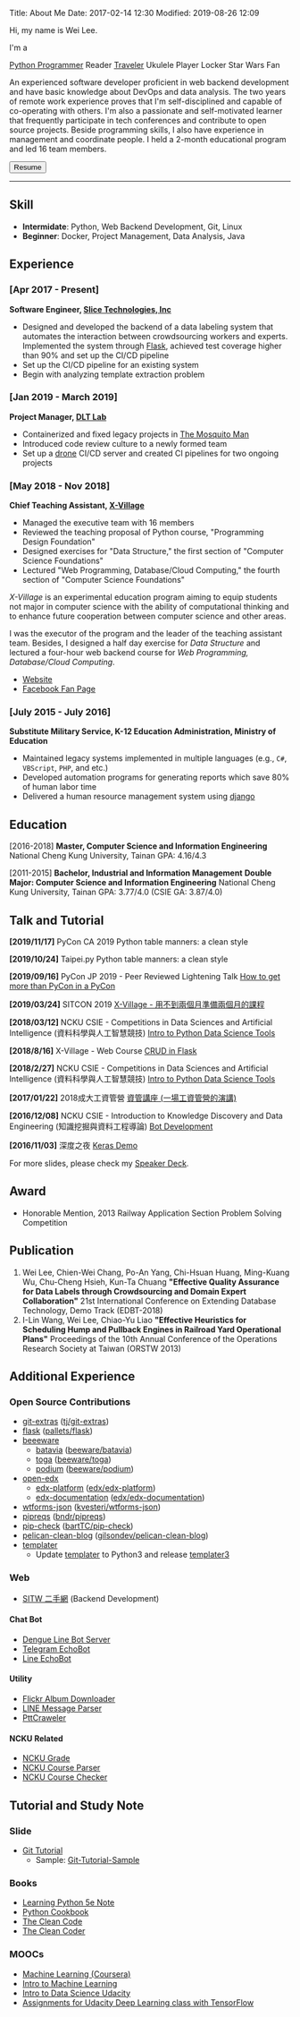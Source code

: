 Title: About Me
Date: 2017-02-14 12:30
Modified: 2019-08-26 12:09

<script src="{static}/static/fontawesome-free-5.11.2-web/js/all.js"></script>

Hi, my name is Wei Lee.

I'm a

[<i class="fab fa-lg fa-python"></i> Python Programmer](https://lee-w.github.io/pycon-note/)
<i class="fas fa-lg fa-book"></i> Reader
[<i class="fas fa-lg fa-camera"></i> Traveler](https://lee-w.github.io/travlog/)
<i class="fas fa-lg fa-music"></i> Ukulele Player
<i class="fas fa-lg fa-lock"></i> Locker
<i class="fab fa-lg fa-rebel"></i> Star Wars Fan

An experienced software developer proficient in web backend development and have basic knowledge about DevOps and data analysis. The two years of remote work experience proves that I'm self-disciplined and capable of co-operating with others. I'm also a passionate and self-motivated learner that frequently participate in tech conferences and contribute to open source projects.
Beside programming skills, I also have experience in management and coordinate people. I held a 2-month educational program and led 16 team members.

<a href="{static}/static/resume.pdf"><button type="button" class="btn btn-default">Resume</button></a>

-----

## Skill

* **Intermidate**: Python, Web Backend Development, Git, Linux  
* **Beginner**: Docker, Project Management, Data Analysis, Java

## Experience

### [Apr 2017 - Present]

**Software Engineer, [Slice Technologies, Inc](https://www.slice.com/about)**

* Designed and developed the backend of a data labeling system that automates the interaction between crowdsourcing workers and experts. Implemented the system through [Flask](http://flask.pocco.org), achieved test coverage higher than 90% and set up the CI/CD pipeline
* Set up the CI/CD pipeline for an existing system
* Begin with analyzing template extraction problem

### [Jan 2019 - March 2019]

**Project Manager, [DLT Lab](https://dlt.csie.ncku.edu.tw)**

* Containerized and fixed legacy projects in [The Mosquito Man](https://github.com/the-mosquito-man)
* Introduced code review culture to a newly formed team
* Set up a [drone](https://github.com/drone/drone) CI/CD server and created CI pipelines for two ongoing projects

### [May 2018 - Nov 2018]

**Chief Teaching Assistant, [X-Village](https://www.facebook.com/X-Village-423736361424301/?ref=br_rs)**

* Managed the executive team with 16 members
* Reviewed the teaching proposal of Python course, "Programming Design Foundation"
* Designed exercises for "Data Structure," the first section of "Computer Science Foundations"
* Lectured "Web Programming, Database/Cloud Computing," the fourth section of "Computer Science Foundations"

*X-Village* is an experimental education program aiming to equip students not major in computer science with the ability of computational thinking and to enhance future cooperation between computer science and other areas.

I was the executor of the program and the leader of the teaching assistant team. Besides, I designed a half day exercise for *Data Structure* and lectured a four-hour web backend course for *Web Programming, Database/Cloud Computing*.

* [Website](https://sites.google.com/view/x-village/home?authuser=0)
* [Facebook Fan Page](https://www.facebook.com/X-Village-423736361424301/)

### [July 2015 - July 2016]

**Substitute Military Service, K-12 Education Administration, Ministry of Education**

* Maintained legacy systems implemented in multiple languages (e.g., `C#`, `VBScript`, `PHP`, and etc.)
* Developed automation programs for generating reports which save 80% of human labor time
* Delivered a human resource management system using [django](https://www.djangoproject.com)

## Education

[2016-2018]
**Master, Computer Science and Information Engineering**
National Cheng Kung University, Tainan
GPA: 4.16/4.3

[2011-2015]
**Bachelor, Industrial and Information Management**
**Double Major: Computer Science and Information Engineering**
National Cheng Kung University, Tainan
GPA: 3.77/4.0 (CSIE GA: 3.87/4.0)

## Talk and Tutorial

**[2019/11/17]**
PyCon CA 2019
Python table manners: a clean style

**[2019/10/24]**
Taipei.py
Python table manners: a clean style

**[2019/09/16]**
PyCon JP 2019 - Peer Reviewed Lightening Talk
[How to get more than PyCon in a PyCon](https://docs.google.com/presentation/d/1buthYkXvgjbrvb3CT9eXUKklRZOTPc4aN3RgH1PZayk/edit#slide=id.g5cf8cd871b_0_9)

**[2019/03/24]**
SITCON 2019
[X-Village - 用不到兩個月準備兩個月的課程](https://speakerdeck.com/leew/x-village-yong-bu-dao-liang-ge-yue-zhun-bei-liang-ge-yue-de-ke-cheng)

**[2018/03/12]**
NCKU CSIE - Competitions in Data Sciences and Artificial Intelligence (資料科學與人工智慧競技)
[Intro to Python Data Science Tools](https://github.com/Lee-W/Intro_to_Python_Data_Science_Tools/tree/v.20190312)

**[2018/8/16]**
X-Village - Web Course
[CRUD in Flask](https://speakerdeck.com/leew/x-village-crud-in-flask-1)

**[2018/2/27]**
NCKU CSIE - Competitions in Data Sciences and Artificial Intelligence (資料科學與人工智慧競技)
[Intro to Python Data Science Tools](https://github.com/Lee-W/Intro_to_Python_Data_Science_Tools/tree/v.20180227)

**[2017/01/22]**
2018成大工資管營
[資管講座 (一場工資管營的演講)](https://speakerdeck.com/leew/chang-gong-zi-guan-de-yan-jiang)

**[2016/12/08]**
NCKU CSIE - Introduction to Knowledge Discovery and Data Engineering (知識挖掘與資料工程導論)
[Bot Development](https://hackmd.io/p/HkW8LjRfl)

**[2016/11/03]**
深度之夜
[Keras Demo](https://github.com/Lee-W/Keras-Mnist-Example)

For more slides, please check my [Speaker Deck](https://speakerdeck.com/leew/x-village-crud-in-flask).

## Award

* Honorable Mention, 2013 Railway Application Section Problem Solving Competition

## Publication

1. Wei Lee, Chien-Wei Chang, Po-An Yang, Chi-Hsuan Huang, Ming-Kuang Wu, Chu-Cheng Hsieh, Kun-Ta Chuang **"Effective Quality Assurance for Data Labels through Crowdsourcing and Domain Expert Collaboration"** 21st International Conference on Extending Database Technology, Demo Track (EDBT-2018)
2. I-Lin Wang, Wei Lee,  Chiao-Yu Liao **"Effective Heuristics for Scheduling Hump and Pullback Engines in Railroad Yard Operational Plans"** Proceedings of the 10th Annual Conference of the Operations Research Society at Taiwan (ORSTW 2013)

## Additional Experience

### Open Source Contributions

* [git-extras](https://github.com/Lee-W/git-extras) ([tj/git-extras](https://github.com/tj/git-extras))
* [flask](https://github.com/Lee-W/flask) ([pallets/flask](https://github.com/pallets/flask))
* [beeeware](https://beeware.org)
    * [batavia](https://github.com/Lee-W/batavia) ([beeware/batavia](https://github.com/beeware/batavia))
    * [toga](https://github.com/Lee-W/toga/tree/check-caps-lock-typo) ([beeware/toga](https://github.com/beeware/toga))
    * [podium](https://github.com/Lee-W/podium) ([beeware/podium](https://github.com/beeware/podium))
* [open-edx](https://github.com/edx)
    * [edx-platform](https://github.com/Lee-W/edx-platform) ([edx/edx-platform](https://github.com/edx/edx-platform))
    * [edx-documentation](https://github.com/Lee-W/edx-documentation) ([edx/edx-documentation](https://github.com/edx/edx-documentation))
* [wtforms-json](https://github.com/Lee-W/wtforms-json) ([kvesteri/wtforms-json](https://github.com/kvesteri/wtforms-json))
* [pipreqs](https://github.com/Lee-W/pipreqs) ([bndr/pipreqs](https://github.com/bndr/pipreqs))
* [pip-check](https://github.com/Lee-W/pip-check) ([bartTC/pip-check](https://github.com/bartTC/pip-check))
* [pelican-clean-blog](https://github.com/Lee-W/pelican-clean-blog) ([gilsondev/pelican-clean-blog](https://github.com/gilsondev/pelican-clean-blog))
* [templater](https://github.com/Lee-W/templater)
    * Update [templater](https://github.com/Lee-W/templater) to Python3 and release [templater3](https://pypi.org/project/templater3/)

### Web
* [SITW 二手網](http://sitw-trade.herokuapp.com) (Backend Development)

#### Chat Bot
* [Dengue Line Bot Server](https://github.com/NCKU-CCS/line_bot_server)
* [Telegram EchoBot](https://github.com/Lee-W/telegram_echobot)
* [Line EchoBot](https://github.com/Lee-W/line_echobot)

#### Utility
* [Flickr Album Downloader](https://github.com/Lee-W/Flickr_Album_Downloader)
* [LINE Message Parser](https://github.com/Lee-W/LineMessageParser)
* [PttCraweler](https://github.com/Lee-W/PttCrawler)

#### NCKU Related
* [NCKU Grade](https://github.com/Lee-W/NCKU_Grade)
* [NCKU Course Parser](https://github.com/Lee-W/nckucourseparser)
* [NCKU Course Checker](https://github.com/Lee-W/NCKU-course-checker)

## Tutorial and Study Note

### Slide
* [Git Tutorial](https://github.com/Lee-W/git-tutorial)
    * Sample: [Git-Tutorial-Sample](https://github.com/Lee-W/Git-Tutorial-Sample)

### Books
* [Learning Python 5e Note](https://github.com/Lee-W/Learning_Python)
* [Python Cookbook](https://github.com/Lee-W/Python_Cookbook)
* [The Clean Code](http://lee-w.github.io/posts/tech/2018/11/the-clean-code/)
* [The Clean Coder](http://lee-w.github.io/posts/tech/2018/11/the-clean-coder/)

### MOOCs
* [Machine Learning (Coursera)](https://github.com/Lee-W/Machine-Learning-Coursera)
* [Intro to Machine Learning](https://github.com/Lee-W/Intro_to_Machine_Learning_Udacity)
* [Intro to Data Science Udacity](https://github.com/Lee-W/Intro_to_Data_Science_Udacity)
* [Assignments for Udacity Deep Learning class with TensorFlow](https://github.com/Lee-W/Deep-Learning-Udacity)
